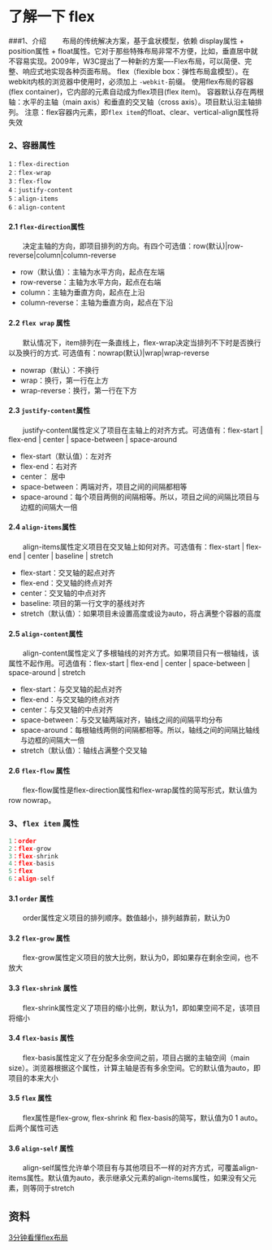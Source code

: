 # 了解一下 flex

###1、介绍
　　布局的传统解决方案，基于盒状模型，依赖 display属性 + position属性 + float属性。它对于那些特殊布局非常不方便，比如，垂直居中就不容易实现。2009年，W3C提出了一种新的方案—-Flex布局，可以简便、完整、响应式地实现各种页面布局。
flex（flexible box：弹性布局盒模型）。在webkit内核的浏览器中使用时，必须加上 `-webkit-`前缀。
使用flex布局的容器(flex container)，它内部的元素自动成为flex项目(flex item)。
容器默认存在两根轴：水平的主轴（main axis）和垂直的交叉轴（cross axis）。项目默认沿主轴排列。
注意：flex容器内元素，即`flex item`的float、clear、vertical-align属性将失效

### 2、容器属性
```
1：flex-direction
2：flex-wrap
3：flex-flow
4：justify-content
5：align-items
6：align-content
```
#### 2.1 `flex-direction`属性
　　决定主轴的方向，即项目排列的方向。有四个可选值：row(默认)|row-reverse|column|column-reverse
 - row（默认值）：主轴为水平方向，起点在左端
 - row-reverse：主轴为水平方向，起点在右端
 - column：主轴为垂直方向，起点在上沿
 - column-reverse：主轴为垂直方向，起点在下沿

#### 2.2 `flex wrap` 属性
　　默认情况下，item排列在一条直线上，flex-wrap决定当排列不下时是否换行以及换行的方式.
可选值有：nowrap(默认)|wrap|wrap-reverse
 - nowrap（默认）：不换行
 - wrap：换行，第一行在上方
 - wrap-reverse：换行，第一行在下方

#### 2.3 `justify-content`属性
　　justify-content属性定义了项目在主轴上的对齐方式。可选值有：flex-start | flex-end | center | space-between | space-around
 - flex-start（默认值）：左对齐
 - flex-end：右对齐
 - center： 居中
 - space-between：两端对齐，项目之间的间隔都相等
 - space-around：每个项目两侧的间隔相等。所以，项目之间的间隔比项目与边框的间隔大一倍

#### 2.4 `align-items`属性
　　align-items属性定义项目在交叉轴上如何对齐。可选值有：flex-start | flex-end | center | baseline | stretch
 - flex-start：交叉轴的起点对齐
 - flex-end：交叉轴的终点对齐
 - center：交叉轴的中点对齐
 - baseline: 项目的第一行文字的基线对齐
 - stretch（默认值）：如果项目未设置高度或设为auto，将占满整个容器的高度

#### 2.5 `align-content`属性
　　align-content属性定义了多根轴线的对齐方式。如果项目只有一根轴线，该属性不起作用。可选值有：flex-start | flex-end | center | space-between | space-around | stretch
 - flex-start：与交叉轴的起点对齐
 - flex-end：与交叉轴的终点对齐
 - center：与交叉轴的中点对齐
 - space-between：与交叉轴两端对齐，轴线之间的间隔平均分布
 - space-around：每根轴线两侧的间隔都相等。所以，轴线之间的间隔比轴线与边框的间隔大一倍
 - stretch（默认值）：轴线占满整个交叉轴

#### 2.6 `flex-flow` 属性
　　flex-flow属性是flex-direction属性和flex-wrap属性的简写形式，默认值为row nowrap。

### 3、`flex item` 属性
``` javascript
1：order
2：flex-grow
3：flex-shrink
4：flex-basis
5：flex
6：align-self
```

#### 3.1 `order` 属性
　　order属性定义项目的排列顺序。数值越小，排列越靠前，默认为0
#### 3.2 `flex-grow` 属性
　　flex-grow属性定义项目的放大比例，默认为0，即如果存在剩余空间，也不放大
#### 3.3 `flex-shrink` 属性
　　flex-shrink属性定义了项目的缩小比例，默认为1，即如果空间不足，该项目将缩小
#### 3.4 `flex-basis` 属性
　　flex-basis属性定义了在分配多余空间之前，项目占据的主轴空间（main size）。浏览器根据这个属性，计算主轴是否有多余空间。它的默认值为auto，即项目的本来大小
#### 3.5 `flex` 属性
　　flex属性是flex-grow, flex-shrink 和 flex-basis的简写，默认值为0 1 auto。后两个属性可选
#### 3.6 `align-self` 属性
　　align-self属性允许单个项目有与其他项目不一样的对齐方式，可覆盖align-items属性。默认值为auto，表示继承父元素的align-items属性，如果没有父元素，则等同于stretch

**资料**
------------
[3分钟看懂flex布局](https://www.cnblogs.com/lixuemin/p/6110434.html)
